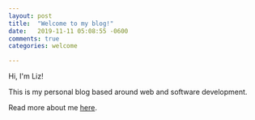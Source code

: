 ```yaml
---
layout: post
title:  "Welcome to my blog!"
date:   2019-11-11 05:08:55 -0600
comments: true
categories: welcome

---
```


Hi, I'm Liz!

This is my personal blog based around web and software development.

Read more about me [here](/about).